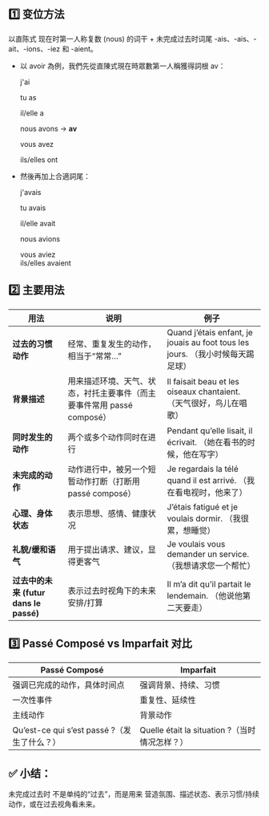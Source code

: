 ## 1️⃣ 变位方法

以直陈式 现在时第一人称复数 (nous) 的词干 + 未完成过去时词尾 -ais、-ais、-ait、-ions、-iez 和 -aient。

 - 以 avoir 為例，我們先從直陳式現在時眾數第一人稱獲得詞根 av：

    j'ai 

    tu as

    il/elle a

    nous avons → **av**

    vous avez 

    ils/elles ont 

 - 然後再加上合適詞尾：

    j'avais

    tu avais

    il/elle avait

    nous avions

    vous aviez  
    ils/elles avaient

## 2️⃣ 主要用法

| 用法                               | 说明                                         | 例子                                                                  |
| -------------------------------- | ------------------------------------------ | ------------------------------------------------------------------- |
| **过去的习惯动作**                      | 经常、重复发生的动作，相当于“常常…”                        | Quand j’étais enfant, je jouais au foot tous les jours. （我小时候每天踢足球） |
| **背景描述**                         | 用来描述环境、天气、状态，衬托主要事件（而主要事件常用 passé composé） | Il faisait beau et les oiseaux chantaient. （天气很好，鸟儿在唱歌）             |
| **同时发生的动作**                      | 两个或多个动作同时在进行                               | Pendant qu’elle lisait, il écrivait. （她在看书的时候，他在写字）                 |
| **未完成的动作**                       | 动作进行中，被另一个短暂动作打断（打断用 passé composé）        | Je regardais la télé quand il est arrivé. （我在看电视时，他来了）              |
| **心理、身体状态**                      | 表示思想、感情、健康状况                               | J’étais fatigué et je voulais dormir. （我很累，想睡觉）                     |
| **礼貌/缓和语气**                      | 用于提出请求、建议，显得更客气                            | Je voulais vous demander un service. （我想请求您一个帮忙）                    |
| **过去中的未来 (futur dans le passé)** | 表示过去时视角下的未来安排/打算                           | Il m’a dit qu’il partait le lendemain. （他说他第二天要走）                   |

## 3️⃣ Passé Composé vs Imparfait 对比

| **Passé Composé**                   | **Imparfait**                        |
| ----------------------------------- | ------------------------------------ |
| 强调已完成的动作，具体时间点                      | 强调背景、持续、习惯                           |
| 一次性事件                               | 重复性、延续性                              |
| 主线动作                                | 背景动作                                 |
| Qu’est-ce qui s’est passé ?（发生了什么？） | Quelle était la situation ?（当时情况怎样？） |

## ✅ 小结：
未完成过去时 不是单纯的“过去”，而是用来 营造氛围、描述状态、表示习惯/持续动作，或在过去视角看未来。